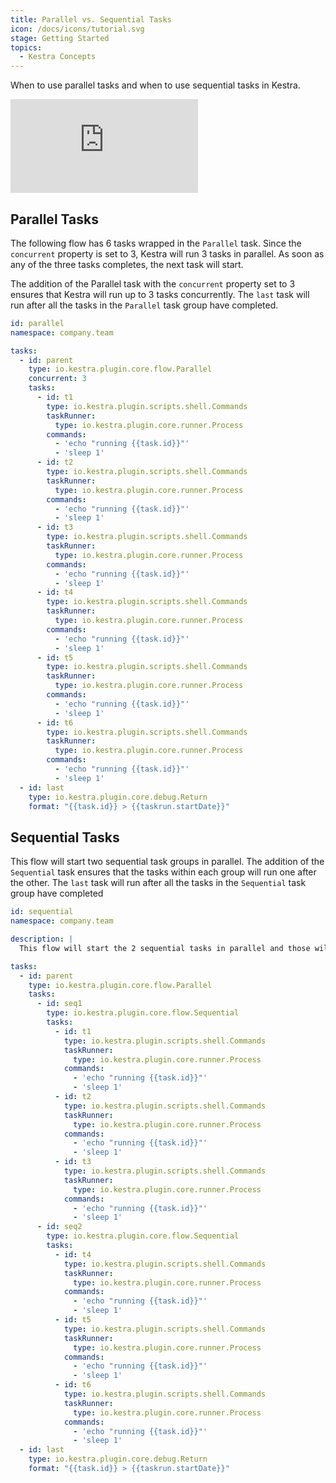 ```yaml
---
title: Parallel vs. Sequential Tasks
icon: /docs/icons/tutorial.svg
stage: Getting Started 
topics:
  - Kestra Concepts
---
```


When to use parallel tasks and when to use sequential tasks in Kestra.

<div class="video-container">
  <iframe src="https://www.youtube.com/embed/8sfCQyCRcP8?si=l-ZGBuEyllYNY2QY" title="YouTube video player" frameborder="0" allow="accelerometer; autoplay; clipboard-write; encrypted-media; gyroscope; picture-in-picture; web-share" referrerpolicy="strict-origin-when-cross-origin" allowfullscreen></iframe>
</div>

## Parallel Tasks

The following flow has 6 tasks wrapped in the `Parallel` task. Since the `concurrent` property is set to 3, Kestra will run 3 tasks in parallel. As soon as any of the three tasks completes, the next task will start.

The addition of the Parallel task with the `concurrent` property set to 3 ensures that Kestra will run up to 3 tasks concurrently. The `last` task will run after all the tasks in the `Parallel` task group have completed.

```yaml
id: parallel
namespace: company.team

tasks:
  - id: parent
    type: io.kestra.plugin.core.flow.Parallel
    concurrent: 3
    tasks:
      - id: t1
        type: io.kestra.plugin.scripts.shell.Commands
        taskRunner:
          type: io.kestra.plugin.core.runner.Process
        commands:
          - 'echo "running {{task.id}}"'
          - 'sleep 1'
      - id: t2
        type: io.kestra.plugin.scripts.shell.Commands
        taskRunner:
          type: io.kestra.plugin.core.runner.Process
        commands:
          - 'echo "running {{task.id}}"'
          - 'sleep 1'
      - id: t3
        type: io.kestra.plugin.scripts.shell.Commands
        taskRunner:
          type: io.kestra.plugin.core.runner.Process
        commands:
          - 'echo "running {{task.id}}"'
          - 'sleep 1'
      - id: t4
        type: io.kestra.plugin.scripts.shell.Commands
        taskRunner:
          type: io.kestra.plugin.core.runner.Process
        commands:
          - 'echo "running {{task.id}}"'
          - 'sleep 1'
      - id: t5
        type: io.kestra.plugin.scripts.shell.Commands
        taskRunner:
          type: io.kestra.plugin.core.runner.Process
        commands:
          - 'echo "running {{task.id}}"'
          - 'sleep 1'
      - id: t6
        type: io.kestra.plugin.scripts.shell.Commands
        taskRunner:
          type: io.kestra.plugin.core.runner.Process
        commands:
          - 'echo "running {{task.id}}"'
          - 'sleep 1'
  - id: last
    type: io.kestra.plugin.core.debug.Return
    format: "{{task.id}} > {{taskrun.startDate}}"

```

## Sequential Tasks

This flow will start two sequential task groups in parallel. The addition of the `Sequential` task ensures that the tasks within each group will run one after the other. The `last` task will run after all the tasks in the `Sequential` task group have completed

```yaml
id: sequential
namespace: company.team

description: |
  This flow will start the 2 sequential tasks in parallel and those will launch tasks one after the other.

tasks:
  - id: parent
    type: io.kestra.plugin.core.flow.Parallel
    tasks:
      - id: seq1
        type: io.kestra.plugin.core.flow.Sequential
        tasks:
          - id: t1
            type: io.kestra.plugin.scripts.shell.Commands
            taskRunner:
              type: io.kestra.plugin.core.runner.Process
            commands:
              - 'echo "running {{task.id}}"'
              - 'sleep 1'
          - id: t2
            type: io.kestra.plugin.scripts.shell.Commands
            taskRunner:
              type: io.kestra.plugin.core.runner.Process
            commands:
              - 'echo "running {{task.id}}"'
              - 'sleep 1'
          - id: t3
            type: io.kestra.plugin.scripts.shell.Commands
            taskRunner:
              type: io.kestra.plugin.core.runner.Process
            commands:
              - 'echo "running {{task.id}}"'
              - 'sleep 1'
      - id: seq2
        type: io.kestra.plugin.core.flow.Sequential
        tasks:
          - id: t4
            type: io.kestra.plugin.scripts.shell.Commands
            taskRunner:
              type: io.kestra.plugin.core.runner.Process
            commands:
              - 'echo "running {{task.id}}"'
              - 'sleep 1'
          - id: t5
            type: io.kestra.plugin.scripts.shell.Commands
            taskRunner:
              type: io.kestra.plugin.core.runner.Process
            commands:
              - 'echo "running {{task.id}}"'
              - 'sleep 1'
          - id: t6
            type: io.kestra.plugin.scripts.shell.Commands
            taskRunner:
              type: io.kestra.plugin.core.runner.Process
            commands:
              - 'echo "running {{task.id}}"'
              - 'sleep 1'
  - id: last
    type: io.kestra.plugin.core.debug.Return
    format: "{{task.id}} > {{taskrun.startDate}}"
```



